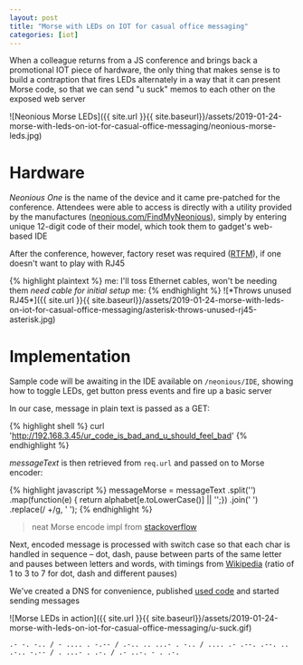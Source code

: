 ```yaml
---
layout: post
title: "Morse with LEDs on IOT for casual office messaging"
categories: [iot]
---
```


When a colleague returns from a JS conference and brings back a promotional IOT
piece of hardware, the only thing that makes sense is to build a contraption
that fires LEDs alternately in a way that it can present Morse code, so that we
can send "u suck" memos to each other on the exposed web server

![Neonious Morse LEDs]({{ site.url }}{{ site.baseurl}}/assets/2019-01-24-morse-with-leds-on-iot-for-casual-office-messaging/neonious-morse-leds.jpg)


# Hardware

*Neonious One* is the name of the device and it came pre-patched for the
conference. Attendees were able to access is directly with a utility provided
by the manufactures
([neonious.com/FindMyNeonious](https://www.neonious.com/FindMyNeonious/)),
simply by entering unique 12-digit code of their model, which took them to
gadget's web-based IDE

After the conference, however, factory reset was required
([RTFM](https://www.neonious.com/TPManual)),
if one doesn't want to play with RJ45
<!-- required => necessary -->

{% highlight plaintext %}
me: I'll toss Ethernet cables, won't be needing them
*need cable for initial setup*
me:
{% endhighlight %}
![\*Throws unused RJ45\*]({{ site.url }}{{ site.baseurl}}/assets/2019-01-24-morse-with-leds-on-iot-for-casual-office-messaging/asterisk-throws-unused-rj45-asterisk.jpg)


# Implementation

Sample code will be awaiting in the IDE available on `/neonious/IDE`,
showing how to toggle LEDs, get button press events and fire up a basic server

In our case, message in plain text is passed as a GET:

{% highlight shell %}
curl 'http://192.168.3.45/ur_code_is_bad_and_u_should_feel_bad'
{% endhighlight %}


*messageText* is then retrieved from `req.url` and passed on to Morse encoder:

{% highlight javascript %}
messageMorse = messageText
  .split('')
  .map(function(e) {
    return alphabet[e.toLowerCase()] || '';})
  .join(' ')
  .replace(/ +/g, ' ');
{% endhighlight %}

> neat Morse encode impl from [stackoverflow](https://stackoverflow.com/a/26059399)


Next, encoded message is processed with switch case so that each char is
handled in sequence – dot, dash, pause between parts of the same letter and
pauses between letters and words, with timings from
[Wikipedia](https://en.wikipedia.org/wiki/Morse_code#/media/File:International_Morse_Code.svg)
(ratio of 1 to 3 to 7 for dot, dash and different pauses)

We've created a DNS for convenience, published
[used code](https://github.com/ushtipak/neonious-morse-leds)
and started sending messages

![Morse LEDs in action]({{ site.url }}{{ site.baseurl}}/assets/2019-01-24-morse-with-leds-on-iot-for-casual-office-messaging/u-suck.gif)

`.- -. -.. / - .... . -.-- / .-.. .. ...- . -.. / .... .- .--. .--. .. .-.. -.-- / . ...- . .-. / .- ..-. - . .-.`